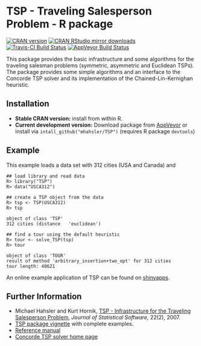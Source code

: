 # TSP - Traveling Salesperson Problem - R package

[![CRAN version](http://www.r-pkg.org/badges/version/TSP)](http://cran.r-project.org/web/packages/TSP/index.html)
[![CRAN RStudio mirror downloads](http://cranlogs.r-pkg.org/badges/TSP)](http://cran.r-project.org/web/packages/TSP/index.html)
[![Travis-CI Build Status](https://travis-ci.org/mhahsler/TSP.svg?branch=master)](https://travis-ci.org/mhahsler/TSP)
[![AppVeyor Build Status](https://ci.appveyor.com/api/projects/status/github/mhahsler/TSP?branch=master&svg=true)](https://ci.appveyor.com/project/mhahsler/TSP)

This package provides the 
basic infrastructure and some algorithms for the traveling
salesman problems (symmetric, asymmetric and Euclidean TSPs). 
The package provides some simple algorithms and
an interface to the Concorde TSP solver and its implementation of the 
Chained-Lin-Kernighan heuristic. 

## Installation

* __Stable CRAN version:__ install from within R.
* __Current development version:__ Download package from [AppVeyor](https://ci.appveyor.com/project/mhahsler/TSP/build/artifacts) or install via `intall_github("mhahsler/TSP")` (requires R package `devtools`) 

## Example

This example loads a data set with 312 cities (USA and Canada) and 
```
## load library and read data
R> library("TSP")
R> data("USCA312")
 
## create a TSP object from the data 
R> tsp <- TSP(USCA312)
R> tsp

object of class 'TSP'
312 cities (distance   'euclidean')
   
## find a tour using the default heuristic 
R> tour <- solve_TSP(tsp)
R> tour
    
object of class 'TOUR' 
result of method 'arbitrary_insertion+two_opt' for 312 cities
tour length: 40621
```

An online example application of TSP can be found on [shinyapps](https://shrinidhee.shinyapps.io/SimpleTSP).

## Further Information

* Michael Hahsler and Kurt Hornik, [TSP - Infrastructure for the Traveling Salesperson Problem,](http://dx.doi.org/10.18637/jss.v023.i02) _Journal of Statistical Software,_ 22(2), 2007.
* [TSP package vignette](http://cran.r-project.org/web/packages/TSP/vignettes/TSP.pdf) with complete examples.
* [Reference manual](http://cran.r-project.org/web/packages/TSP/TSP.pdf)
* [Concorde TSP solver home page](http://www.tsp.gatech.edu/concorde.html)


